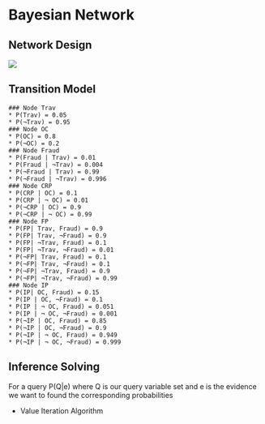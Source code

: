 # Bayesian Network

## Network Design
![](https://drive.google.com/open?id=0B5-d8KjN9CEvZm9xZDFSUFotM00)

## Transition Model
	### Node Trav
	* P(Trav) = 0.05
	* P(¬Trav) = 0.95
	### Node OC
	* P(OC) = 0.8
	* P(¬OC) = 0.2
	### Node Fraud
	* P(Fraud | Trav) = 0.01
	* P(Fraud | ¬Trav) = 0.004
	* P(¬Fraud | Trav) = 0.99
	* P(¬Fraud | ¬Trav) = 0.996
	### Node CRP
	* P(CRP | OC) = 0.1
	* P(CRP | ¬ OC) = 0.01
	* P(¬CRP | OC) = 0.9
	* P(¬CRP | ¬ OC) = 0.99
	### Node FP
	* P(FP| Trav, Fraud) = 0.9
	* P(FP| Trav, ¬Fraud) = 0.9
	* P(FP| ¬Trav, Fraud) = 0.1
	* P(FP| ¬Trav, ¬Fraud) = 0.01
	* P(¬FP| Trav, Fraud) = 0.1
	* P(¬FP| Trav, ¬Fraud) = 0.1
	* P(¬FP| ¬Trav, Fraud) = 0.9
	* P(¬FP| ¬Trav, ¬Fraud) = 0.99
	### Node IP
	* P(IP| OC, Fraud) = 0.15
	* P(IP | OC, ¬Fraud) = 0.1
	* P(IP | ¬ OC, Fraud) = 0.051
	* P(IP | ¬ OC, ¬Fraud) = 0.001
	* P(¬IP | OC, Fraud) = 0.85
	* P(¬IP | OC, ¬Fraud) = 0.9
	* P(¬IP | ¬ OC, Fraud) = 0.949
	* P(¬IP | ¬ OC, ¬Fraud) = 0.999
  
## Inference Solving
For a query P(Q|e) where Q is our query variable set and e is the evidence we want to found the corresponding probabilities
* Value Iteration Algorithm

